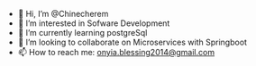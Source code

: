 - 👋 Hi, I’m @Chinecherem
- 👀 I’m interested in Sofware Development
- 🌱 I’m currently learning postgreSql
- 💞️ I’m looking to collaborate on Microservices with Springboot
- 📫 How to reach me: onyia.blessing2014@gmail.com

<!---
Chinecherem/Chinecherem is a ✨ special ✨ repository because its `README.md` (this file) appears on your GitHub profile.
You can click the Preview link to take a look at your changes.
--->
